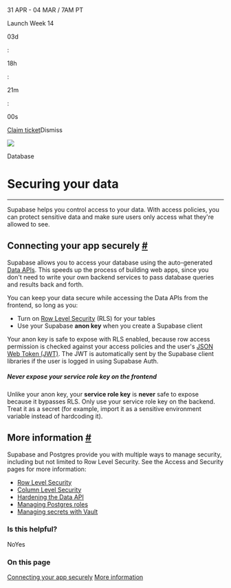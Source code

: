31 APR - 04 MAR / 7AM PT

Launch Week 14

03d

:

18h

:

21m

:

00s

[Claim ticket](https://supabase.com/launch-week)Dismiss

![](https://supabase.com/docs/_next/image?url=%2Fdocs%2Fimg%2Flaunchweek%2F14%2Fpromo-banner-bg.png&w=3840&q=100&dpl=dpl_9WgBm3X43HXGqPuPh4vSvQgRaZyZ)

Database

# Securing your data

* * *

Supabase helps you control access to your data. With access policies, you can protect sensitive data and make sure users only access what they're allowed to see.

## Connecting your app securely [\#](https://supabase.com/docs/guides/database/secure-data\#connecting-your-app-securely)

Supabase allows you to access your database using the auto-generated [Data APIs](https://supabase.com/docs/guides/database/connecting-to-postgres#data-apis). This speeds up the process of building web apps, since you don't need to write your own backend services to pass database queries and results back and forth.

You can keep your data secure while accessing the Data APIs from the frontend, so long as you:

- Turn on [Row Level Security](https://supabase.com/docs/guides/database/postgres/row-level-security) (RLS) for your tables
- Use your Supabase **anon key** when you create a Supabase client

Your anon key is safe to expose with RLS enabled, because row access permission is checked against your access policies and the user's [JSON Web Token (JWT)](https://supabase.com/docs/learn/auth-deep-dive/auth-deep-dive-jwts). The JWT is automatically sent by the Supabase client libraries if the user is logged in using Supabase Auth.

##### Never expose your service role key on the frontend

Unlike your anon key, your **service role key** is **never** safe to expose because it bypasses RLS. Only use your service role key on the backend. Treat it as a secret (for example, import it as a sensitive environment variable instead of hardcoding it).

## More information [\#](https://supabase.com/docs/guides/database/secure-data\#more-information)

Supabase and Postgres provide you with multiple ways to manage security, including but not limited to Row Level Security. See the Access and Security pages for more information:

- [Row Level Security](https://supabase.com/docs/guides/database/postgres/row-level-security)
- [Column Level Security](https://supabase.com/docs/guides/database/postgres/column-level-security)
- [Hardening the Data API](https://supabase.com/docs/guides/database/hardening-data-api)
- [Managing Postgres roles](https://supabase.com/docs/guides/database/postgres/roles)
- [Managing secrets with Vault](https://supabase.com/docs/guides/database/vault)

### Is this helpful?

NoYes

### On this page

[Connecting your app securely](https://supabase.com/docs/guides/database/secure-data#connecting-your-app-securely) [More information](https://supabase.com/docs/guides/database/secure-data#more-information)